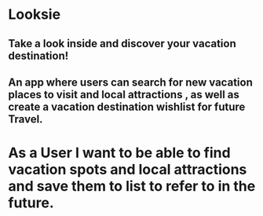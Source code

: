 # Looksie 
## Take a look inside and discover your vacation destination!
  
  ## An app where users can search for new vacation places to visit and local attractions , as well as create a vacation destination wishlist for future Travel. 
  
  # As a User I want to be able to find vacation spots and local attractions and save them to list to refer to in the future. 
 

